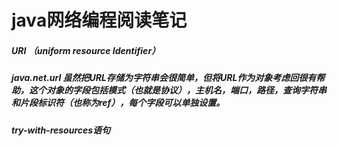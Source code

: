 # java网络编程阅读笔记

##### URI （uniform resource Identifier）

##### java.net.url 虽然把URL存储为字符串会很简单，但将URL作为对象考虑回很有帮助，这个对象的字段包括模式（也就是协议），主机名，端口，路径，查询字符串和片段标识符（也称为ref），每个字段可以单独设置。

##### try-with-resources语句





